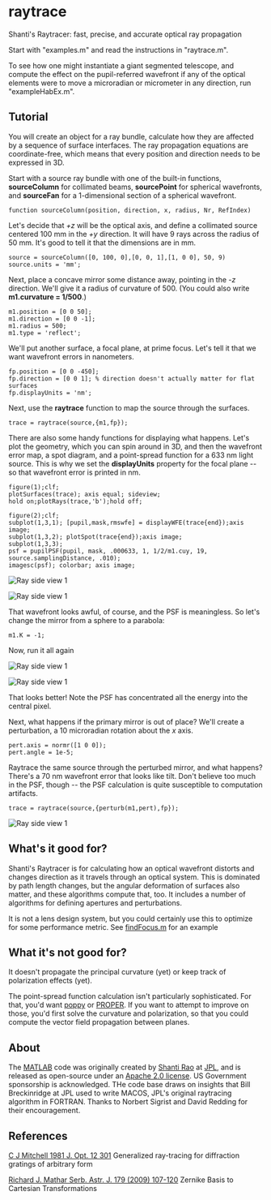 # raytrace
Shanti's Raytracer: fast, precise, and accurate optical ray propagation

Start with "examples.m" and read the instructions in "raytrace.m".

To see how one might instantiate a giant segmented telescope, and compute the effect on the pupil-referred wavefront if any of the optical elements were to move a microradian or micrometer in any direction, run "exampleHabEx.m".

## Tutorial
You will create an object for a ray bundle, calculate how they are affected by a sequence of surface interfaces. The ray propagation equations are coordinate-free, which means that every position and direction needs to be expressed in 3D.

Start with a source ray bundle with one of the built-in functions, **sourceColumn** for collimated beams, **sourcePoint** for spherical wavefronts, and **sourceFan** for a 1-dimensional section of a spherical wavefront.

    function sourceColumn(position, direction, x, radius, Nr, RefIndex)
   
Let's decide that _+z_ will be the optical axis, and define a collimated source centered 100 mm in the _+y_ direction. It will have 9 rays across the radius of 50 mm. It's good to tell it that the dimensions are in mm.

    source = sourceColumn([0, 100, 0],[0, 0, 1],[1, 0 0], 50, 9)
    source.units = 'mm';

Next, place a concave mirror some distance away, pointing in the _-z_ direction. We'll give it a radius of curvature of 500. (You could also write **m1.curvature = 1/500**.)

    m1.position = [0 0 50];
    m1.direction = [0 0 -1];
    m1.radius = 500;
    m1.type = 'reflect';
    
We'll put another surface, a focal plane, at prime focus. Let's tell it that we want wavefront errors in nanometers.

    fp.position = [0 0 -450];
    fp.direction = [0 0 1]; % direction doesn't actually matter for flat surfaces
    fp.displayUnits = 'nm';

Next, use the **raytrace** function to map the source through the surfaces.

    trace = raytrace(source,{m1,fp});

There are also some handy functions for displaying what happens. Let's plot the geometry, which you can spin around in 3D, and then the wavefront error map, a spot diagram, and a point-spread function for a 633 nm light source. This is why we set the **displayUnits** property for the focal plane -- so that wavefront error is printed in nm.

    figure(1);clf;
    plotSurfaces(trace); axis equal; sideview;
    hold on;plotRays(trace,'b');hold off;

    figure(2);clf;
    subplot(1,3,1); [pupil,mask,rmswfe] = displayWFE(trace{end});axis image;
    subplot(1,3,2); plotSpot(trace{end});axis image;
    subplot(1,3,3); 
    psf = pupilPSF(pupil, mask, .000633, 1, 1/2/m1.cuy, 19, source.samplingDistance, .010);
    imagesc(psf); colorbar; axis image;

![Ray side view 1](/tutorial/matlabtutorial1.png)

![Ray side view 1](/tutorial/matlabtutorial2.png)

That wavefront looks awful, of course, and the PSF is meaningless. So let's change the mirror from a sphere to a parabola:

    m1.K = -1;
    
Now, run it all again

![Ray side view 1](/tutorial/matlabtutorial3.png)

![Ray side view 1](/tutorial/matlabtutorial4.png)

That looks better! Note the PSF has concentrated all the energy into the central pixel.

Next, what happens if the primary mirror is out of place? We'll create a perturbation, a 10 microradian rotation about the _x_ axis.
    
    pert.axis = normr([1 0 0]);
    pert.angle = 1e-5;
    
Raytrace the same source through the perturbed mirror, and what happens? There's a 70 nm wavefront error that looks like tilt. Don't believe too much in the PSF, though -- the PSF calculation is quite susceptible to computation artifacts.
 
    trace = raytrace(source,{perturb(m1,pert),fp});

![Ray side view 1](/tutorial/matlabtutorial6.png)

## What's it good for?

Shanti's Raytracer is for calculating how an optical wavefront distorts and changes direction as it travels through an optical system. This is dominated by path length changes, but the angular deformation of surfaces also matter, and these algorithms compute that, too. It includes a number of algorithms for defining apertures and perturbations.

It is not a lens design system, but you could certainly use this to optimize for some performance metric. See [findFocus.m](matlab/findFocus.m) for an example

## What it's not good for?

It doesn't propagate the principal curvature (yet) or keep track of polarization effects (yet).

The point-spread function calculation isn't particularly sophisticated. For that, you'd want [poppy](https://poppy-optics.readthedocs.io/en/stable/) or [PROPER](http://proper-library.sourceforge.net/). If you want to attempt to improve on those, you'd first solve the curvature and polarization, so that you could compute the vector field propagation between planes.

## About

The [MATLAB](matlab/) code was originally created by <a href=http://shantirao.com/>Shanti Rao</a> at <a href=http://jpl.nasa.gov>JPL</a>, and is released as open-source under an [Apache 2.0 license](LICENSE). US Government sponsorship is acknowledged. THe code base draws on insights that Bill Breckinridge at JPL used to write MACOS, JPL's original raytracing algorithm in FORTRAN. Thanks to Norbert Sigrist and David Redding for their encouragement.

## References

[C J Mitchell 1981 J. Opt. 12 301](https://iopscience.iop.org/article/10.1088/0150-536X/12/5/003) Generalized ray-tracing for diffraction gratings of arbitrary form

[Richard J. Mathar Serb. Astr. J. 179 (2009) 107-120](https://arxiv.org/abs/0809.2368) Zernike Basis to Cartesian Transformations

